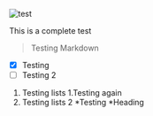 ![test](https://images.duckduckgo.com/iu/?u=http%3A%2F%2Fedmchicago.com%2Fwp-content%2Fuploads%2F2015%2F06%2Fknife-party-logo-artwork1.jpg&f=1)

This is a complete test

>Testing Markdown

- [x] Testing
- [ ] Testing 2

1. Testing lists
	1.Testing again
2. Testing lists 2 
	*Testing
    	*Heading
